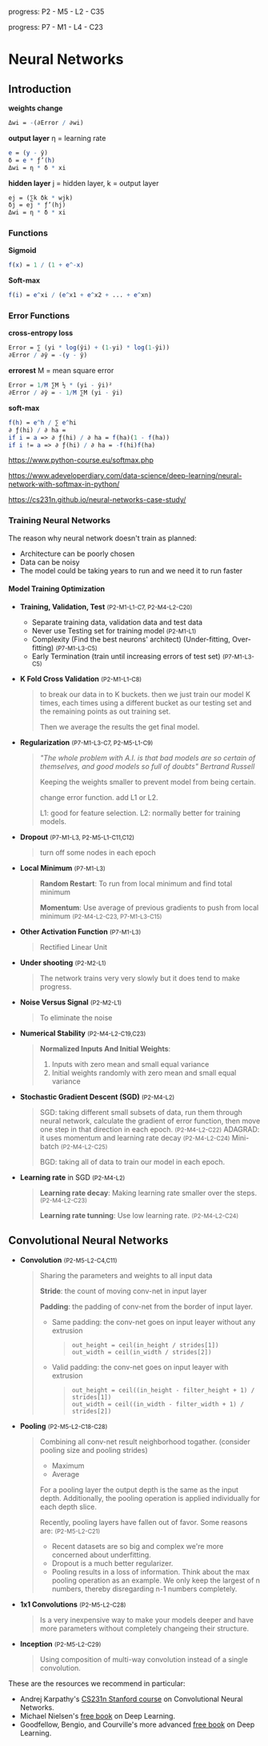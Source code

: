 progress: P2 - M5 - L2 - C35

progress: P7 - M1 - L4 - C23

# Neural Networks

## Introduction

**weights change**

```mathematica
Δwi = -(∂Error / ∂wi)
```

**output layer**
η = learning rate
```mathematica
e = (y - ŷ)
δ = e * ƒ’(h)
Δwi = η * δ * xi
```

**hidden layer**
j = hidden layer, k = output layer
```mathematica
ej = (∑k δk * wjk)
δj = ej * ƒ’(hj)
Δwi = η * δ * xi
```

### Functions

**Sigmoid**
```mathematica
f(x) = 1 / (1 + e^-x)
```

**Soft-max**

```mathematica
f(i) = e^xi / (e^x1 + e^x2 + ... + e^xn)
```

### Error Functions

**cross-entropy loss**
```mathematica
Error = ∑ (yi * log(ŷi) + (1-yi) * log(1-ŷi))
∂Error / ∂ŷ = -(y - ŷ)
```

**errorest**
M = mean square error
```mathematica
Error = 1/M ∑M ½ * (yi - ŷi)²
∂Error / ∂ŷ = - 1/M ∑M (yi - ŷi)
```

**soft-max**
```mathematica
f(h) = e^h / ∑ e^hi
∂ ƒ(hi) / ∂ ha = 
if i = a => ∂ ƒ(hi) / ∂ ha = f(ha)(1 - f(ha))
if i != a => ∂ ƒ(hi) / ∂ ha = -f(hi)f(ha)
```

https://www.python-course.eu/softmax.php

https://www.adeveloperdiary.com/data-science/deep-learning/neural-network-with-softmax-in-python/

https://cs231n.github.io/neural-networks-case-study/

### Training Neural Networks

The reason why neural network doesn't train as planned:

- Architecture can be poorly chosen
- Data can be noisy
- The model could be taking years to run and we need it to run faster

#### Model Training Optimization

- **Training, Validation, Test** <small>(P2-M1-L1-C7, P2-M4-L2-C20)</small>

  - Separate training data, validation data and test data
  - Never use Testing set for training model <small>(P2-M1-L1)</small>
  - Complexity (Find the best neurons' architect) (Under-fitting, Over-fitting) <small>(P7-M1-L3-C5)</small>
  - Early Termination (train until increasing errors of test set) <small>(P7-M1-L3-C5)</small>

- **K Fold Cross Validation** <small>(P2-M1-L1-C8)</small>

  > to break our data in to K buckets. then we just train our model K times, each times using a different bucket as our testing set and the remaining points as out training set.
  >
  > Then we average the results the get final model.

- **Regularization** <small>(P7-M1-L3-C7, P2-M5-L1-C9)</small>

  > *"The whole problem with A.I. is that bad models are so certain of themselves, and good models so full of doubts" Bertrand Russell*
  >
  > Keeping the weights smaller to prevent model from being certain.
  >
  > change error function. add L1 or L2.
  > 
  > L1: good for feature selection.
  > L2: normally better for training models.

- **Dropout** <small>(P7-M1-L3, P2-M5-L1-C11,C12)</small>

  > turn off some nodes in each epoch

- **Local Minimum** <small>(P7-M1-L3)</small>

  > **Random Restart**: To run from local minimum and find total minimum
  >
  > **Momentum**: Use average of previous gradients to push from local minimum <small>(P2-M4-L2-C23, P7-M1-L3-C15)</small>

- **Other Activation Function** <small>(P7-M1-L3)</small>

  > Rectified Linear Unit

- **Under shooting** <small>(P2-M2-L1)</small>

  > The network trains very very slowly but it does tend to make progress.

- **Noise Versus Signal** <small>(P2-M2-L1)</small>

  > To eliminate the noise

- **Numerical Stability** <small>(P2-M4-L2-C19,C23)</small>

  > **Normalized Inputs And Initial Weights**:
  >   1. Inputs with zero mean and small equal variance
  >   2. Initial weights randomly with zero mean and small equal variance

- **Stochastic Gradient Descent (SGD)** <small>(P2-M4-L2)</small>

  > SGD: taking different small subsets of data, run them through neural network, calculate the gradient of error function, then move one step in that direction in each epoch. <small>(P2-M4-L2-C22)</small>
  > ADAGRAD: it uses momentum and learning rate decay <small>(P2-M4-L2-C24)</small>
  > Mini-batch <small>(P2-M4-L2-C25)</small>
  >
  > BGD: taking all of data to train our model in each epoch.

- **Learning rate** in SGD <small>(P2-M4-L2)</small>

  > **Learning rate decay**: Making learning rate smaller over the steps. <small>(P2-M4-L2-C23)</small>
  >
  > **Learning rate tunning**: Use low learning rate. <small>(P2-M4-L2-C24)</small>

## Convolutional Neural Networks

- **Convolution** <small>(P2-M5-L2-C4,C11)</small>

  > Sharing the parameters and weights to all input data
  >
  > **Stride**: the count of moving conv-net in input layer
  >
  > **Padding**: the padding of conv-net from the border of input layer.
  >
  > - Same padding: the conv-net goes on input leayer without any extrusion
  >   > `out_height = ceil(in_height / strides[1])` <br>
  >   > `out_width = ceil(in_width / strides[2])`
  > - Valid padding: the conv-net goes on input leayer with extrusion
  >   > `out_height = ceil((in_height - filter_height + 1) / strides[1])` <br>
  >   > `out_width = ceil((in_width - filter_width + 1) / strides[2])`

- **Pooling** <small>(P2-M5-L2-C18-C28)</small>

  > Combining all conv-net result neighborhood togather. (consider pooling size and pooling strides)
  > - Maximum
  > - Average
  >
  > For a pooling layer the output depth is the same as the input depth. Additionally, the pooling operation is applied individually for each depth slice.
  >
  > Recently, pooling layers have fallen out of favor. Some reasons are: <small>(P2-M5-L2-C21)</small>
  > - Recent datasets are so big and complex we're more concerned about underfitting.
  > - Dropout is a much better regularizer.
  > - Pooling results in a loss of information. Think about the max pooling operation as an example. We only keep the largest of n numbers, thereby disregarding n-1 numbers completely.

- **1x1 Convolutions** <small>(P2-M5-L2-C28)</small>

  > Is a very inexpensive way to make your models deeper and have more parameters without completely changeing their structure.

- **Inception** <small>(P2-M5-L2-C29)</small>

  > Using composition of multi-way convolution instead of a single convolution.

These are the resources we recommend in particular:

  - Andrej Karpathy's [CS231n Stanford course](http://cs231n.github.io/) on Convolutional Neural Networks.
  - Michael Nielsen's [free book](http://neuralnetworksanddeeplearning.com/) on Deep Learning.
  - Goodfellow, Bengio, and Courville's more advanced [free book](http://deeplearningbook.org/) on Deep Learning.